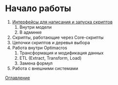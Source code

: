 # Начало работы

1. [Интерфейсы для написания и запуска скриптов](executionInterfaces.md)
    1. Внутри модели
    2. В админке
2. Скрипты, работающие через Core-скрипты
3. Цепочки скриптов и деревья выбора
4. Работа внутри Optimacros
    1. Трансформация и модификация данных
    2. ETL (Extract, Transform, Load)
    3. Замена формул
5. Работа с внешними системами


[Оглавление](../README.md)